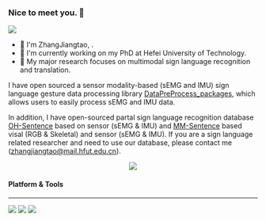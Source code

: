 ### Nice to meet you. 👋

<!--
**ZhangJiangtao-0108/ZhangJiangtao-0108** is a ✨ _special_ ✨ repository because its `README.md` (this file) appears on your GitHub profile.

Here are some ideas to get you started:

- 🔭 I’m currently working on ...
- 🌱 I’m currently learning ...
- 👯 I’m looking to collaborate on ...
- 🤔 I’m looking for help with ...
- 💬 Ask me about ...
- 📫 How to reach me: ...
- 😄 Pronouns: ...
- ⚡ Fun fact: ...
-->
![](https://visitor-badge.glitch.me/badge?page_id=ZhangJiangtao-0108.readme)
- 🔭 I'm ZhangJiangtao, .
- 🌱 I'm currently working on my PhD at Hefei University of Technology.
- 👯 My major research focuses on multimodal sign language recognition and translation.

I have open sourced a sensor modality-based (sEMG and IMU) sign language gesture data processing library [DataPreProcess_packages](https://github.com/ZhangJiangtao-0108/DataPreProcess_packages), which allows users to easily process sEMG and IMU data.

In addition, I have open-sourced partal sign language recognition database [OH-Sentence](https://github.com/ZhangJiangtao-0108/OH-Sentence_Dataset) based on sensor (sEMG & IMU) and [MM-Sentence](https://github.com/ZhangJiangtao-0108/MM-Sentence_Dataset) based visal (RGB & Skeletal) and sensor (sEMG & IMU). If you are a sign language related researcher and need to use our database, please contact me (zhangjiangtao@mail.hfut.edu.cn).
  
<div align="center"> <img src="https://github-readme-stats.vercel.app/api?username=ZhangJiangtao-0108&show_icons=true&theme=tokyonight" /> </div>

#### Platform & Tools
---
[![](https://img.shields.io/badge/OS-Arch%20Linux-33aadd?style=flat-square&logo=arch-linux&logoColor=ffffff)](https://www.archlinux.org/)
[![](https://img.shields.io/badge/python-3.9-blue)](https://www.python.org/)
[![](https://img.shields.io/badge/PyTorch-1.9-yellow)](https://pytorch.org/)

